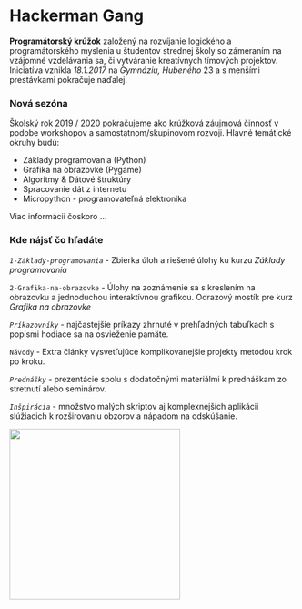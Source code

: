 # Hackerman Gang 
**Programátorský krúžok** založený na rozvíjanie logického a programátorského myslenia u študentov strednej školy so zámeraním na vzájomné vzdelávania sa, či vytváranie kreatívnych tímových projektov. Iniciatíva vznikla *18.1.2017* na *Gymnáziu, Hubeného* 23 a s menšími prestávkami pokračuje naďalej.

### Nová sezóna

Školský rok 2019 / 2020 pokračujeme ako krúžková záujmová činnosť v podobe workshopov a samostatnom/skupinovom rozvoji.  Hlavné temátické okruhy budú:

- Základy programovania (Python)
- Grafika na obrazovke (Pygame)
- Algoritmy & Dátové štruktúry
- Spracovanie dát z internetu
- Micropython - programovateľná elektronika

Viac informácii čoskoro ...


### Kde nájsť čo hľadáte
*`1-Základy-programovania`* - Zbierka úloh a riešené úlohy ku kurzu *Základy programovania*

`2-Grafika-na-obrazovke` - Úlohy na zoznámenie sa s kreslením na obrazovku a jednoduchou interaktívnou grafikou. Odrazový mostík pre kurz *Grafika na obrazovke*

*`Príkazovníky`* - najčastejšie príkazy zhrnuté v prehľadných tabuľkach s popismi hodiace sa na osvieženie pamäte.

`Návody` - Extra články vysvetľujúce komplikovanejšie projekty metódou krok po kroku.

*`Prednášky`* - prezentácie spolu s dodatočnými materiálmi k prednáškam zo stretnutí alebo seminárov.

*`Inšpirácia`* - množstvo malých skriptov aj komplexnejších aplikácii slúžiacich k rozširovaniu obzorov a nápadom na odskúšanie.

<img src="https://i.kym-cdn.com/entries/icons/original/000/021/807/4d7.png" width="300">